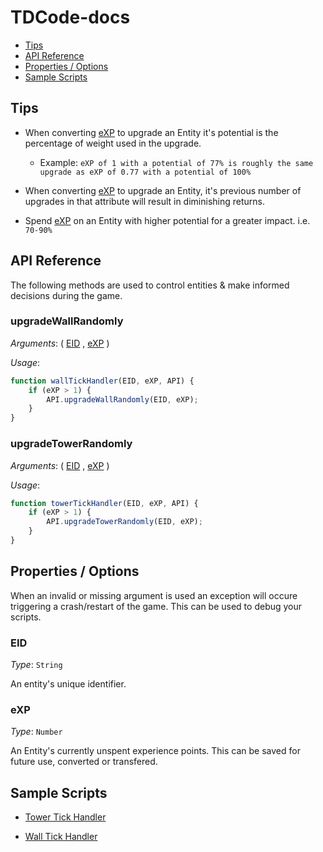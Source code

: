# TDCode-docs

- [Tips](#tips)
- [API Reference](#api-reference)
- [Properties / Options](#properties--options)
- [Sample Scripts](#sample-scripts)

## Tips

- When converting [eXP](#exp) to upgrade an Entity it's potential is the percentage of weight used in the upgrade. 
    - Example: `eXP of 1 with a potential of 77% is roughly the same upgrade as eXP of 0.77 with a potential of 100%`

- When converting [eXP](#exp) to upgrade an Entity, it's previous number of upgrades in that attribute will result in diminishing returns.  

- Spend [eXP](#exp) on an Entity with higher potential for a greater impact. i.e. `70-90%`


## API Reference

The following methods are used to control entities & make informed decisions during the game.

### upgradeWallRandomly

*Arguments*: ( [EID](#eid) , [eXP](#exp) )

*Usage*: 
```jsx
function wallTickHandler(EID, eXP, API) {
    if (eXP > 1) {
        API.upgradeWallRandomly(EID, eXP);
    }  
}  
```

### upgradeTowerRandomly

*Arguments*: ( [EID](#eid) , [eXP](#exp) )

*Usage*: 
```jsx
function towerTickHandler(EID, eXP, API) {
    if (eXP > 1) {
        API.upgradeTowerRandomly(EID, eXP);
    }
}      
```
    
## Properties / Options

When an invalid or missing argument is used an exception will occure triggering a crash/restart of the game. This can be used to debug your scripts.

### EID 

*Type*: `String`

An entity's unique identifier. 

### eXP 

*Type*: `Number`

An Entity's currently unspent experience points. This can be saved for future use, converted or transfered. 


## Sample Scripts

- [Tower Tick Handler](scripts/TowerTickHandler.js)

- [Wall Tick Handler](scripts/WallTickHandler.js)
